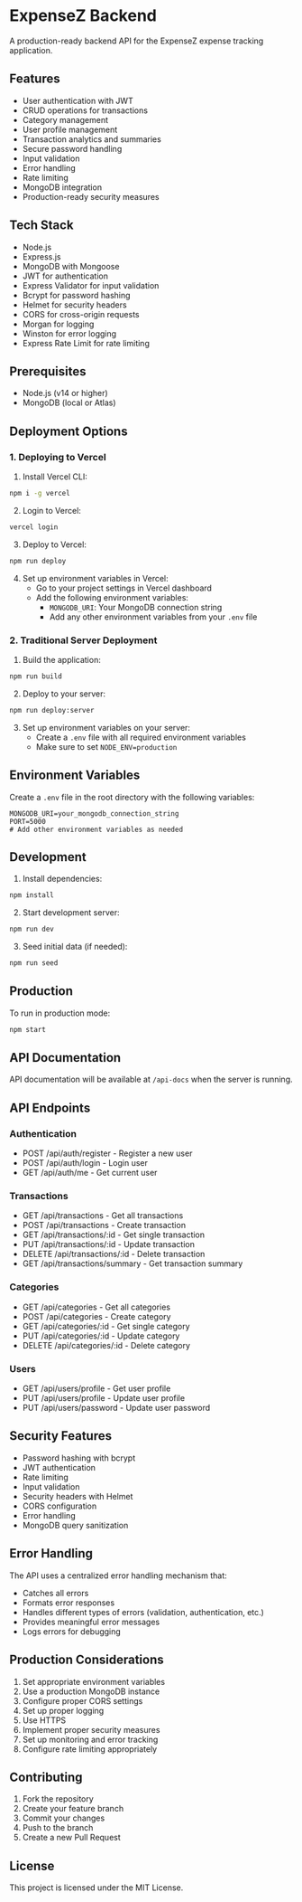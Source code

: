 # ExpenseZ Backend

A production-ready backend API for the ExpenseZ expense tracking application.

## Features

- User authentication with JWT
- CRUD operations for transactions
- Category management
- User profile management
- Transaction analytics and summaries
- Secure password handling
- Input validation
- Error handling
- Rate limiting
- MongoDB integration
- Production-ready security measures

## Tech Stack

- Node.js
- Express.js
- MongoDB with Mongoose
- JWT for authentication
- Express Validator for input validation
- Bcrypt for password hashing
- Helmet for security headers
- CORS for cross-origin requests
- Morgan for logging
- Winston for error logging
- Express Rate Limit for rate limiting

## Prerequisites

- Node.js (v14 or higher)
- MongoDB (local or Atlas)

## Deployment Options

### 1. Deploying to Vercel

1. Install Vercel CLI:
```bash
npm i -g vercel
```

2. Login to Vercel:
```bash
vercel login
```

3. Deploy to Vercel:
```bash
npm run deploy
```

4. Set up environment variables in Vercel:
   - Go to your project settings in Vercel dashboard
   - Add the following environment variables:
     - `MONGODB_URI`: Your MongoDB connection string
     - Add any other environment variables from your `.env` file

### 2. Traditional Server Deployment

1. Build the application:
```bash
npm run build
```

2. Deploy to your server:
```bash
npm run deploy:server
```

3. Set up environment variables on your server:
   - Create a `.env` file with all required environment variables
   - Make sure to set `NODE_ENV=production`

## Environment Variables

Create a `.env` file in the root directory with the following variables:

```env
MONGODB_URI=your_mongodb_connection_string
PORT=5000
# Add other environment variables as needed
```

## Development

1. Install dependencies:
```bash
npm install
```

2. Start development server:
```bash
npm run dev
```

3. Seed initial data (if needed):
```bash
npm run seed
```

## Production

To run in production mode:

```bash
npm start
```

## API Documentation

API documentation will be available at `/api-docs` when the server is running.

## API Endpoints

### Authentication
- POST /api/auth/register - Register a new user
- POST /api/auth/login - Login user
- GET /api/auth/me - Get current user

### Transactions
- GET /api/transactions - Get all transactions
- POST /api/transactions - Create transaction
- GET /api/transactions/:id - Get single transaction
- PUT /api/transactions/:id - Update transaction
- DELETE /api/transactions/:id - Delete transaction
- GET /api/transactions/summary - Get transaction summary

### Categories
- GET /api/categories - Get all categories
- POST /api/categories - Create category
- GET /api/categories/:id - Get single category
- PUT /api/categories/:id - Update category
- DELETE /api/categories/:id - Delete category

### Users
- GET /api/users/profile - Get user profile
- PUT /api/users/profile - Update user profile
- PUT /api/users/password - Update user password

## Security Features

- Password hashing with bcrypt
- JWT authentication
- Rate limiting
- Input validation
- Security headers with Helmet
- CORS configuration
- Error handling
- MongoDB query sanitization

## Error Handling

The API uses a centralized error handling mechanism that:
- Catches all errors
- Formats error responses
- Handles different types of errors (validation, authentication, etc.)
- Provides meaningful error messages
- Logs errors for debugging

## Production Considerations

1. Set appropriate environment variables
2. Use a production MongoDB instance
3. Configure proper CORS settings
4. Set up proper logging
5. Use HTTPS
6. Implement proper security measures
7. Set up monitoring and error tracking
8. Configure rate limiting appropriately

## Contributing

1. Fork the repository
2. Create your feature branch
3. Commit your changes
4. Push to the branch
5. Create a new Pull Request

## License

This project is licensed under the MIT License. 